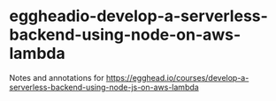 # eggheadio-develop-a-serverless-backend-using-node-on-aws-lambda
Notes and annotations for https://egghead.io/courses/develop-a-serverless-backend-using-node-js-on-aws-lambda
